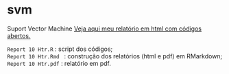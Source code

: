 # svm
Suport Vector Machine
[Veja aqui meu relatório em html com códigos abertos.](https://heitorgabriel.github.io/svm/)

`Report 10 Htr.R` : script dos códigos;   
`Report 10 Htr.Rmd ` : construção dos relatórios (html e pdf) em RMarkdown;   
`Report 10 Htr.pdf` : relatório em pdf.   
